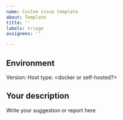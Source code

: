 ```yaml
---
name: Custom issue template
about: Template
title: ''
labels: triage
assignees: ''

---
```


## Environment
Version: <fill in your version here>
Host type: <docker or self-hosted?>

## Your description
Write your suggestion or report here
